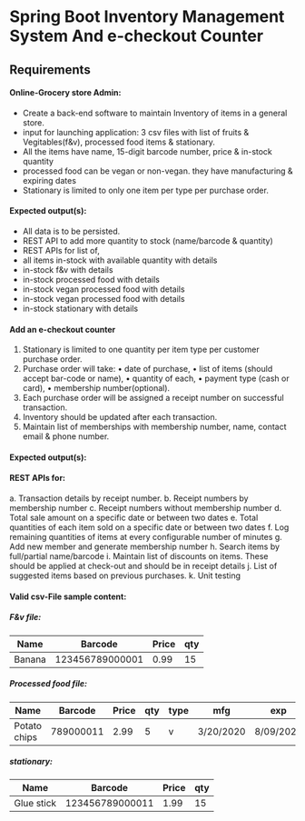# Spring Boot Inventory Management System And e-checkout Counter

## Requirements

#### Online-Grocery store Admin:
- Create a back-end software to maintain Inventory of items in a general store.
- input for launching application: 3 csv files with list of fruits & Vegitables(f&v), processed food items & stationary.
- All the items have name, 15-digit barcode number, price & in-stock quantity
- processed food can be vegan or non-vegan. they have manufacturing & expiring dates
- Stationary is limited to only one item per type per purchase order.

#### Expected output(s):
- All data is to be persisted.
- REST API to add more quantity to stock (name/barcode & quantity)
- REST APIs for list of,
- all items in-stock with available quantity with details
- in-stock f&v with details
- in-stock processed food with details
- in-stock vegan processed food with details
- in-stock vegan processed food with details
- in-stock stationary with details

#### Add an e-checkout counter 

1.	Stationary is limited to one quantity per item type per customer purchase order.
2.	Purchase order will take:
•	date of purchase, 
•	list of items (should accept bar-code or name), 
•	quantity of each, 
•	payment type (cash or card), 
•	membership number(optional).
3.	Each purchase order will be assigned a receipt number on successful transaction.
4.	Inventory should be updated after each transaction.
5.	Maintain list of memberships with membership number, name, contact email & phone number.

#### Expected output(s):
#### REST APIs for:
a.	Transaction details by receipt number.
b.	Receipt numbers by membership number
c.	Receipt numbers without membership number
d.	Total sale amount on a specific date or between two dates
e.	Total quantities of each item sold on a specific date or between two dates
f.	Log remaining quantities of items at every configurable number of minutes
g.	Add new member and generate membership number
h.	Search items by full/partial name/barcode 
i.	Maintain list of discounts on items. These should be applied at check-out and should be in receipt details
j.	List of suggested items based on previous purchases.
k.	Unit testing


#### Valid csv-File sample content:
##### F&v file:
|Name                                   | Barcode                               |Price      |qty|
|---------------------------------------|---------------------------------------|-----------|---|
|Banana                                 |123456789000001                        |0.99       | 15|

##### Processed food file:
|Name                                   |Barcode                                |Price      |qty         |type       |mfg                        |exp      |
|---------------------------------------|---------------------------------------|-----------|------------|-----------|---------------------------|---------|
|Potato chips                           |789000011                              |2.99       |5           |v          |3/20/2020                  |8/09/2020|

##### stationary:
|Name                                   |Barcode                                |Price      |qty|
|---------------------------------------|---------------------------------------|-----------|---|
|Glue stick                             |123456789000011                        |1.99       |15 |

